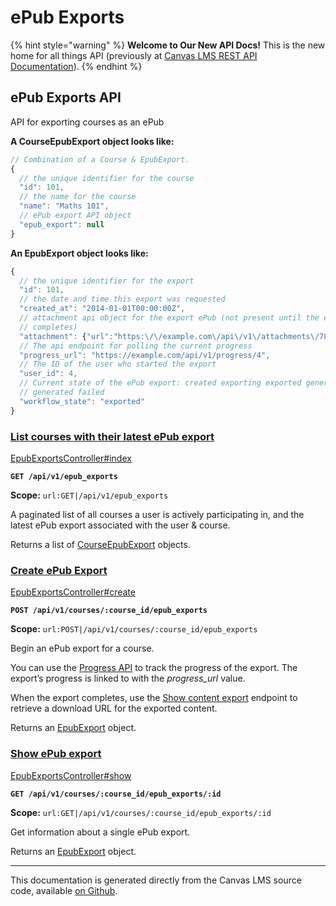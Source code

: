 # ePub Exports

{% hint style="warning" %}
**Welcome to Our New API Docs!** This is the new home for all things API (previously at [Canvas LMS REST API Documentation](https://api.instructure.com)).
{% endhint %}

## ePub Exports API

API for exporting courses as an ePub

**A CourseEpubExport object looks like:**

```js
// Combination of a Course & EpubExport.
{
  // the unique identifier for the course
  "id": 101,
  // the name for the course
  "name": "Maths 101",
  // ePub export API object
  "epub_export": null
}
```

**An EpubExport object looks like:**

```js
{
  // the unique identifier for the export
  "id": 101,
  // the date and time this export was requested
  "created_at": "2014-01-01T00:00:00Z",
  // attachment api object for the export ePub (not present until the export
  // completes)
  "attachment": {"url":"https:\/\/example.com\/api\/v1\/attachments\/789?download_frd=1\u0026verifier=bG9sY2F0cyEh"},
  // The api endpoint for polling the current progress
  "progress_url": "https://example.com/api/v1/progress/4",
  // The ID of the user who started the export
  "user_id": 4,
  // Current state of the ePub export: created exporting exported generating
  // generated failed
  "workflow_state": "exported"
}
```

### [List courses with their latest ePub export](#method.epub_exports.index) <a href="#method.epub_exports.index" id="method.epub_exports.index"></a>

[EpubExportsController#index](https://github.com/instructure/canvas-lms/blob/master/app/controllers/epub_exports_controller.rb)

**`GET /api/v1/epub_exports`**

**Scope:** `url:GET|/api/v1/epub_exports`

A paginated list of all courses a user is actively participating in, and the latest ePub export associated with the user & course.

Returns a list of [CourseEpubExport](#courseepubexport) objects.

### [Create ePub Export](#method.epub_exports.create) <a href="#method.epub_exports.create" id="method.epub_exports.create"></a>

[EpubExportsController#create](https://github.com/instructure/canvas-lms/blob/master/app/controllers/epub_exports_controller.rb)

**`POST /api/v1/courses/:course_id/epub_exports`**

**Scope:** `url:POST|/api/v1/courses/:course_id/epub_exports`

Begin an ePub export for a course.

You can use the [Progress API](../progress#method.progress.show) to track the progress of the export. The export’s progress is linked to with the _progress\_url_ value.

When the export completes, use the [Show content export](#method.epub_exports.show) endpoint to retrieve a download URL for the exported content.

Returns an [EpubExport](#epubexport) object.

### [Show ePub export](#method.epub_exports.show) <a href="#method.epub_exports.show" id="method.epub_exports.show"></a>

[EpubExportsController#show](https://github.com/instructure/canvas-lms/blob/master/app/controllers/epub_exports_controller.rb)

**`GET /api/v1/courses/:course_id/epub_exports/:id`**

**Scope:** `url:GET|/api/v1/courses/:course_id/epub_exports/:id`

Get information about a single ePub export.

Returns an [EpubExport](#epubexport) object.

***

This documentation is generated directly from the Canvas LMS source code, available [on Github](https://github.com/instructure/canvas-lms).
